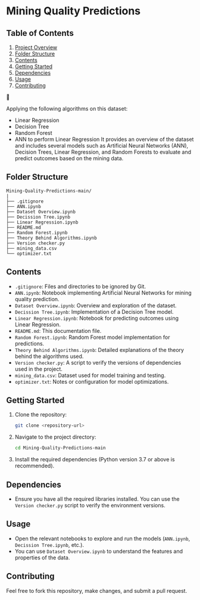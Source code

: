 # Mining Quality Predictions

## Table of Contents
1. [Project Overview](#project-overview)
2. [Folder Structure](#folder-structure)
3. [Contents](#contents)
4. [Getting Started](#getting-started)
5. [Dependencies](#dependencies)
6. [Usage](#usage)
7. [Contributing](#contributing)



Applying the following algorithms on this dataset:

- Linear Regression
- Decision Tree
- Random Forest
- ANN to perform Linear Regression It provides an overview of the dataset and includes several models such as Artificial Neural Networks (ANN), Decision Trees, Linear Regression, and Random Forests to evaluate and predict outcomes based on the mining data.

## Folder Structure
```
Mining-Quality-Predictions-main/
|
├── .gitignore
├── ANN.ipynb
├── Dataset Overview.ipynb
├── Decission Tree.ipynb
├── Linear Regression.ipynb
├── README.md
├── Random Forest.ipynb
├── Theory Behind Algorithms.ipynb
├── Version checker.py
├── mining_data.csv
└── optimizer.txt
```

## Contents
- `.gitignore`: Files and directories to be ignored by Git.
- `ANN.ipynb`: Notebook implementing Artificial Neural Networks for mining quality prediction.
- `Dataset Overview.ipynb`: Overview and exploration of the dataset.
- `Decission Tree.ipynb`: Implementation of a Decision Tree model.
- `Linear Regression.ipynb`: Notebook for predicting outcomes using Linear Regression.
- `README.md`: This documentation file.
- `Random Forest.ipynb`: Random Forest model implementation for predictions.
- `Theory Behind Algorithms.ipynb`: Detailed explanations of the theory behind the algorithms used.
- `Version checker.py`: A script to verify the versions of dependencies used in the project.
- `mining_data.csv`: Dataset used for model training and testing.
- `optimizer.txt`: Notes or configuration for model optimizations.

## Getting Started
1. Clone the repository:
   ```bash
   git clone <repository-url>
   ```
2. Navigate to the project directory:
   ```bash
   cd Mining-Quality-Predictions-main
   ```
3. Install the required dependencies (Python version 3.7 or above is recommended).

## Dependencies
- Ensure you have all the required libraries installed. You can use the `Version checker.py` script to verify the environment versions.

## Usage
- Open the relevant notebooks to explore and run the models (`ANN.ipynb`, `Decission Tree.ipynb`, etc.).
- You can use `Dataset Overview.ipynb` to understand the features and properties of the data.

## Contributing
Feel free to fork this repository, make changes, and submit a pull request.
